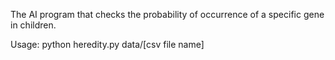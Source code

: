 The AI program that checks the probability of occurrence of a specific gene in children.

Usage: python heredity.py data/[csv file name]

